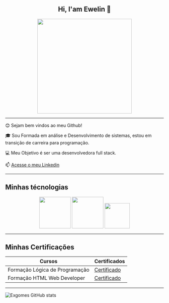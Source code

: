 <h2 align="center"> Hi, I'am Ewelin 👋 </h2>

<p align="center">
<img src="https://img.freepik.com/fotos-gratis/especialistas-em-seguranca-cibernetica-trabalhando-com-dispositivos-tecnologicos-e-luzes-de-neon_23-2151645648.jpg" width="300" heigth="300">
</p>

--------------

😊 Sejam bem vindos ao meu Github!

🎓 Sou Formada em análise e Desenvolvimento de sistemas, estou em transição de carreira para programação.

💻 Meu Objetivo é ser uma desenvolvedora full stack.

📫 [Acesse o meu Linkedin](https://www.linkedin.com/in/ewelin-xavier-desenvolvedora/)

------------------------------

## Minhas técnologias

<p align="center">
<img src="https://cdn.jsdelivr.net/gh/devicons/devicon@latest/icons/html5/html5-original-wordmark.svg" width="100px" />
<img src="https://cdn.jsdelivr.net/gh/devicons/devicon@latest/icons/css3/css3-original-wordmark.svg" width="100px"/>
<img src="https://cdn.jsdelivr.net/gh/devicons/devicon@latest/icons/javascript/javascript-original.svg" width="80px"/>
</p>

----------

## Minhas Certificações

|Cursos    |  Certificados  |
|----------| ---------------|
|Formação Lógica de Programação | [Certificado](https://hermes.dio.me/certificates/FLXF01QF.pdf)
|Formação HTML Web Developer | [Certificado](https://hermes.dio.me/certificates/DB746885.pdf) 

-----


![Exgomes GitHub stats](https://github-readme-stats.vercel.app/api?username=exgomes&show_icons=true&theme=radical)



